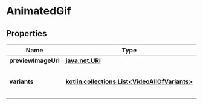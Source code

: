 
# AnimatedGif

## Properties
Name | Type | Description | Notes
------------ | ------------- | ------------- | -------------
**previewImageUrl** | [**java.net.URI**](java.net.URI.md) |  |  [optional]
**variants** | [**kotlin.collections.List&lt;VideoAllOfVariants&gt;**](VideoAllOfVariants.md) | An array of all available variants of the media |  [optional]



